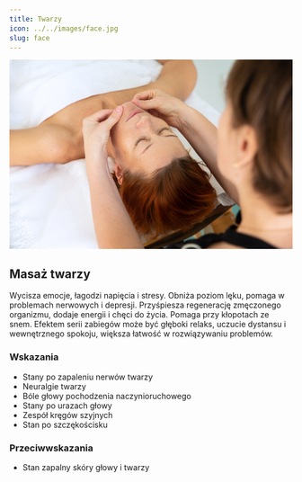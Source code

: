 ```yaml
---
title: Twarzy
icon: ../../images/face.jpg
slug: face
---
```


![Zdjęcie masażu](../../images/face.jpg)

## Masaż twarzy

Wycisza emocje, łagodzi napięcia i stresy. Obniża poziom lęku, pomaga w problemach nerwowych i depresji. Przyśpiesza regenerację zmęczonego organizmu, dodaje energii i chęci do życia. Pomaga przy kłopotach ze snem. Efektem serii zabiegów może być głęboki relaks, uczucie dystansu i wewnętrznego spokoju, większa łatwość w rozwiązywaniu problemów.

### Wskazania

-   Stany po zapaleniu nerwów twarzy
-   Neuralgie twarzy
-   Bóle głowy pochodzenia naczynioruchowego
-   Stany po urazach głowy
-   Zespół kręgów szyjnych
-   Stan po szczękościsku

### Przeciwwskazania

-   Stan zapalny skóry głowy i twarzy
